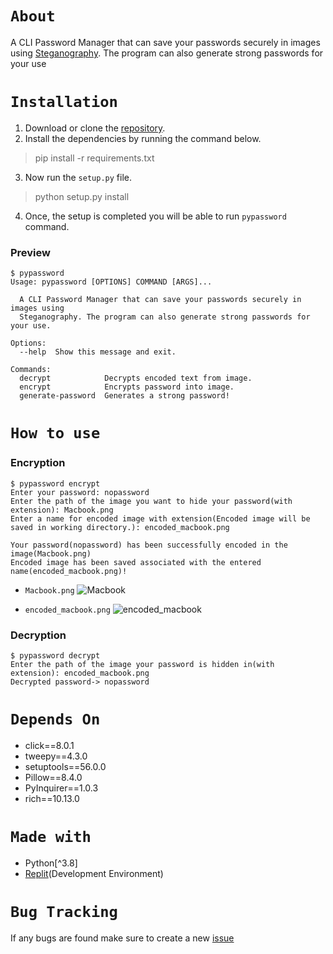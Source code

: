 # `About`
A CLI Password Manager that can save your passwords securely in images using [Steganography](https://en.wikipedia.org/wiki/Steganography). The program can also generate strong passwords for your use

# `Installation`
1. Download or clone the [repository](https://github.com/advaitjadhav/Password-manager).
2. Install the dependencies by running the command below.
> pip install -r requirements.txt
3. Now run the `setup.py` file.
> python setup.py install
4. Once, the setup is completed you will be able to run `pypassword` command.
### Preview
```
$ pypassword 
Usage: pypassword [OPTIONS] COMMAND [ARGS]...

  A CLI Password Manager that can save your passwords securely in images using
  Steganography. The program can also generate strong passwords for your use.

Options:
  --help  Show this message and exit.

Commands:
  decrypt            Decrypts encoded text from image.
  encrypt            Encrypts password into image.
  generate-password  Generates a strong password!
```

# `How to use`
### Encryption
```
$ pypassword encrypt
Enter your password: nopassword
Enter the path of the image you want to hide your password(with extension): Macbook.png
Enter a name for encoded image with extension(Encoded image will be saved in working directory.): encoded_macbook.png

Your password(nopassword) has been successfully encoded in the image(Macbook.png)
Encoded image has been saved associated with the entered name(encoded_macbook.png)!
```
- `Macbook.png`
![Macbook](https://user-images.githubusercontent.com/76993204/141080972-5b410eea-c7e9-4ff3-b794-e56d6f12f723.png)

- `encoded_macbook.png`
![encoded_macbook](https://user-images.githubusercontent.com/76993204/141080946-736ac3db-2805-4797-a1a4-d436335850bf.png)

### Decryption
```
$ pypassword decrypt
Enter the path of the image your password is hidden in(with extension): encoded_macbook.png
Decrypted password-> nopassword
```

# `Depends On`
- click==8.0.1
- tweepy==4.3.0
- setuptools==56.0.0
- Pillow==8.4.0
- PyInquirer==1.0.3
- rich==10.13.0

# `Made with`
- Python[^3.8]
- [Replit](https://replit.com/)(Development Environment)

# `Bug Tracking`
If any bugs are found make sure to create a new [issue](https://github.com/advaitjadhav/Password-manager/issues)
